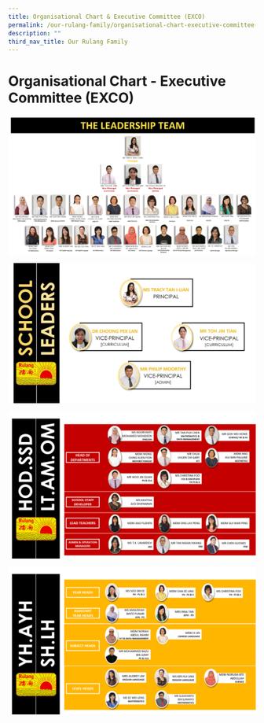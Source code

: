 ```yaml
---
title: Organisational Chart & Executive Committee (EXCO)
permalink: /our-rulang-family/organisational-chart-executive-committee-exco/
description: ""
third_nav_title: Our Rulang Family
---
```

# Organisational Chart - Executive Committee (EXCO)

![leadership team 2023](/images/leadership_team_2023.png)

![School Leaders 2023](/images/School_Leaders_2023.png)

![](/images/HOD%202022%20NEW.png)

![](/images/Year%20head%20Subject%20head%202022%20NEW.png)